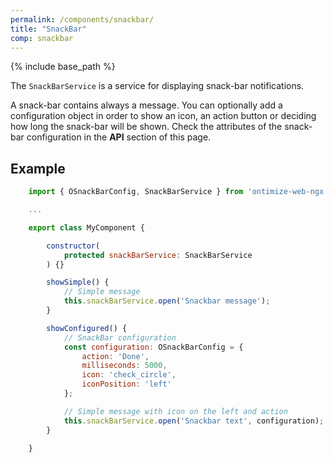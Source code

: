 ```yaml
---
permalink: /components/snackbar/
title: "SnackBar"
comp: snackbar
---
```


{% include base_path %}

The `SnackBarService` is a service for displaying snack-bar notifications.

A snack-bar contains always a message. You can optionally add a configuration object in order to show an icon, an action button or deciding how long the snack-bar will be shown. Check the attributes of the snack-bar configuration in the **API** section of this page.

## Example

```javascript
    import { OSnackBarConfig, SnackBarService } from 'ontimize-web-ngx';

    ...

    export class MyComponent {

        constructor(
            protected snackBarService: SnackBarService
        ) {}

        showSimple() {
            // Simple message
            this.snackBarService.open('Snackbar message');
        }

        showConfigured() {
            // SnackBar configuration
            const configuration: OSnackBarConfig = {
                action: 'Done',
                milliseconds: 5000,
                icon: 'check_circle',
                iconPosition: 'left'
            };

            // Simple message with icon on the left and action
            this.snackBarService.open('Snackbar text', configuration);
        }

    }
```
